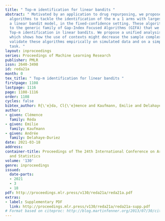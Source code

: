 ```yaml
---
title: " Top-m identification for linear bandits "
abstract: " Motivated by an application to drug repurposing, we propose the first
  algorithms to tackle the identification of the m ≥ 1 arms with largest means in
  a linear bandit model, in the fixed-confidence setting. These algorithms belong
  to the generic family of Gap-Index Focused Algorithms (GIFA) that we introduce for
  Top-m identification in linear bandits. We propose a unified analysis of these algorithms,
  which shows how the use of contexts might decrease the sample complexity. We further
  validate these algorithms empirically on simulated data and on a simple drug repurposing
  task. "
layout: inproceedings
series: Proceedings of Machine Learning Research
publisher: PMLR
issn: 2640-3498
id: reda21a
month: 0
tex_title: " Top-m identification for linear bandits "
firstpage: 1108
lastpage: 1116
page: 1108-1116
order: 1108
cycles: false
bibtex_author: R{\'e}da, Cl{\'e}mence and Kaufmann, Emilie and Delahaye-Duriez, Andr{\'e}e
author:
- given: Clémence
  family: Réda
- given: Emilie
  family: Kaufmann
- given: Andrée
  family: Delahaye-Duriez
date: 2021-03-18
address: 
container-title: Proceedings of The 24th International Conference on Artificial Intelligence
  and Statistics
volume: '130'
genre: inproceedings
issued:
  date-parts:
  - 2021
  - 3
  - 18
pdf: http://proceedings.mlr.press/v130/reda21a/reda21a.pdf
extras:
- label: Supplementary PDF
  link: http://proceedings.mlr.press/v130/reda21a/reda21a-supp.pdf
# Format based on citeproc: http://blog.martinfenner.org/2013/07/30/citeproc-yaml-for-bibliographies/
---
```


